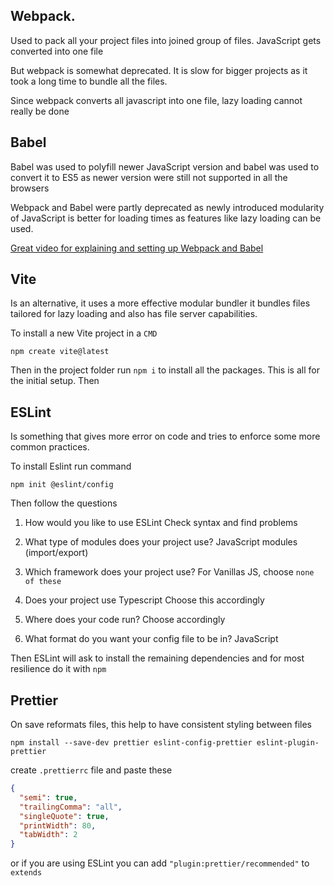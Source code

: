 ## Webpack.

Used to pack all your project files into joined group of files. JavaScript gets converted into one file

But webpack is somewhat deprecated. It is slow for bigger projects as it took a long time to bundle all the files.

Since webpack converts all javascript into one file, lazy loading cannot really be done

## Babel

Babel was used to polyfill newer JavaScript version and babel was used to convert it to ES5 as newer version were still not supported in all the browsers

Webpack and Babel were partly deprecated as newly introduced modularity of JavaScript is better for loading times as features like lazy loading can be used.

[Great video for explaining and setting up Webpack and Babel](https://www.youtube.com/watch?v=X1nxTjVDYdQ)

## Vite

Is an alternative, it uses a more effective modular bundler it bundles files tailored for lazy loading and also has file server capabilities.

To install a new Vite project in a `CMD`

`npm create vite@latest`

Then in the project folder run `npm i` to install all the packages. This is all for the initial setup. Then

## ESLint

Is something that gives more error on code and tries to enforce some more common practices.

To install Eslint run command

`npm init @eslint/config`

Then follow the questions

1. How would you like to use ESLint
   Check syntax and find problems

2. What type of modules does your project use?
   JavaScript modules (import/export)

3. Which framework does your project use?
   For Vanillas JS, choose `none of these`

4. Does your project use Typescript
   Choose this accordingly

5. Where does your code run?
   Choose accordingly

6. What format do you want your config file to be in?
   JavaScript

Then ESLint will ask to install the remaining dependencies and for most resilience do it with `npm`

## Prettier

On save reformats files, this help to have consistent styling between files

`npm install --save-dev prettier eslint-config-prettier eslint-plugin-prettier`

create `.prettierrc` file and paste these

```json
{
  "semi": true,
  "trailingComma": "all",
  "singleQuote": true,
  "printWidth": 80,
  "tabWidth": 2
}
```

or if you are using ESLint you can add `"plugin:prettier/recommended"` to `extends`
